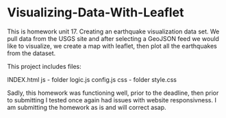 # Visualizing-Data-With-Leaflet

This is homework unit 17.  Creating an earthquake visualization data set.  We pull data from the USGS site and after selecting a GeoJSON feed we would like to visualize, we create a map with leaflet, then plot all the earthquakes from the dataset.  

This project includes files: 

INDEX.html 
js - folder
logic.js
config.js
css - folder
style.css

Sadly, this homework was functioning well, prior to the deadline, then prior to submitting I tested once again had issues with website responsivness. I am submitting the homework as is and will correct asap.  
